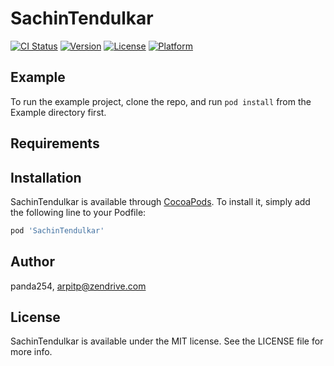 # SachinTendulkar

[![CI Status](https://img.shields.io/travis/panda254/SachinTendulkar.svg?style=flat)](https://travis-ci.org/panda254/SachinTendulkar)
[![Version](https://img.shields.io/cocoapods/v/SachinTendulkar.svg?style=flat)](https://cocoapods.org/pods/SachinTendulkar)
[![License](https://img.shields.io/cocoapods/l/SachinTendulkar.svg?style=flat)](https://cocoapods.org/pods/SachinTendulkar)
[![Platform](https://img.shields.io/cocoapods/p/SachinTendulkar.svg?style=flat)](https://cocoapods.org/pods/SachinTendulkar)

## Example

To run the example project, clone the repo, and run `pod install` from the Example directory first.

## Requirements

## Installation

SachinTendulkar is available through [CocoaPods](https://cocoapods.org). To install
it, simply add the following line to your Podfile:

```ruby
pod 'SachinTendulkar'
```

## Author

panda254, arpitp@zendrive.com

## License

SachinTendulkar is available under the MIT license. See the LICENSE file for more info.
